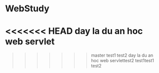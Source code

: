 # WebStudy
<<<<<<< HEAD
day la du an hoc web servlet
=======
>>>>>>> master
test1
test2
day la du an hoc web servlettest2
test1test1
test2